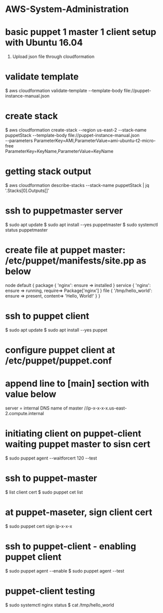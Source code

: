 # AWS-System-Administration
# basic puppet 1 master 1 client setup with Ubuntu 16.04
1. Upload json file through cloudformation
# validate template
$ aws cloudformation validate-template --template-body file://puppet-instance-manual.json
# create stack
$ aws cloudformation create-stack --region us-east-2 --stack-name puppetStack --template-body file://puppet-instance-manual.json \
--parameters ParameterKey=AMI,ParameterValue=ami-ubuntu-t2-micro-free \
ParameterKey=KeyName,ParameterValue=KeyName
# getting stack output
$ aws cloudformation describe-stacks --stack-name puppetStack | jq '.Stacks[0].Outputs[]'

# ssh to puppetmaster server
$ sudo apt update
$ sudo apt install --yes puppetmaster
$ sudo systemctl status puppetmaster

# create file at puppet master: /etc/puppet/manifests/site.pp as below
node default {
  package { 'nginx':
  ensure => installed
  }
  service { 'nginx':
  ensure => running,
  require=> Package['nginx']
  }
  file { '/tmp/hello_world':
  ensure => present,
  content=> 'Hello, World!'
  }
}

# ssh to puppet client
$ sudo apt update
$ sudo apt install --yes puppet

# configure puppet client at /etc/puppet/puppet.conf 
# append line to [main] section with value below
server = internal DNS name of master //ip-x-x-x-x.us-east-2.compute.internal

# initiating client on puppet-client waiting puppet master to sisn cert
$ sudo puppet agent --waitforcert 120 --test

# ssh to puppet-master
$ list client cert
$ sudo puppet cet list

# at puppet-maseter, sign client cert
$ sudo puppet cert sign ip-x-x-x

# ssh to puppet-client - enabling puppet client
$ sudo puppet agent --enable
$ sudo puppet agent --test

# puppet-client testing
$ sudo systemctl nginx status
$ cat /tmp/hello_world
